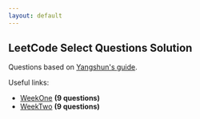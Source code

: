 ```yaml
---
layout: default
---
```

## LeetCode Select Questions Solution


Questions based on [Yangshun's guide](https://yangshun.github.io/tech-interview-handbook/best-practice-questions/
).


Useful links:
* [WeekOne](WeekOne/weekOne.md)  **(9 questions)**
* [WeekTwo](WeekTwo/weekTwo.md)  **(9 questions)**

